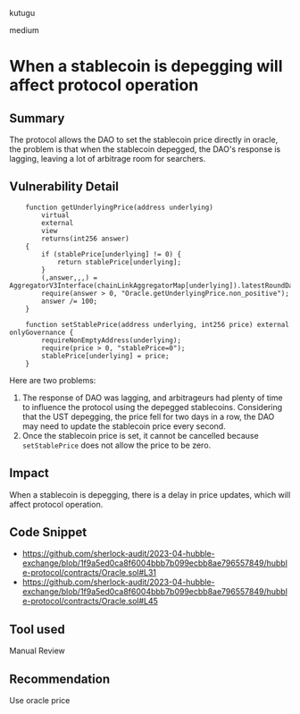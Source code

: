 kutugu

medium

# When a stablecoin is depegging will affect protocol operation

## Summary

The protocol allows the DAO to set the stablecoin price directly in oracle, the problem is that when the stablecoin depegged, the DAO's response is lagging, leaving a lot of arbitrage room for searchers.

## Vulnerability Detail

```solidity
    function getUnderlyingPrice(address underlying)
        virtual
        external
        view
        returns(int256 answer)
    {
        if (stablePrice[underlying] != 0) {
            return stablePrice[underlying];
        }
        (,answer,,,) = AggregatorV3Interface(chainLinkAggregatorMap[underlying]).latestRoundData();
        require(answer > 0, "Oracle.getUnderlyingPrice.non_positive");
        answer /= 100;
    }

    function setStablePrice(address underlying, int256 price) external onlyGovernance {
        requireNonEmptyAddress(underlying);
        require(price > 0, "stablePrice=0");
        stablePrice[underlying] = price;
    }
```
Here are two problems:
1. The response of DAO was lagging, and arbitrageurs had plenty of time to influence the protocol using the depegged stablecoins. Considering that the UST depegging, the price fell for two days in a row, the DAO may need to update the stablecoin price every second.
2. Once the stablecoin price is set, it cannot be cancelled because `setStablePrice` does not allow the price to be zero.

## Impact

When a stablecoin is depegging, there is a delay in price updates, which will affect protocol operation.

## Code Snippet

- https://github.com/sherlock-audit/2023-04-hubble-exchange/blob/1f9a5ed0ca8f6004bbb7b099ecbb8ae796557849/hubble-protocol/contracts/Oracle.sol#L31
- https://github.com/sherlock-audit/2023-04-hubble-exchange/blob/1f9a5ed0ca8f6004bbb7b099ecbb8ae796557849/hubble-protocol/contracts/Oracle.sol#L45

## Tool used

Manual Review

## Recommendation

Use oracle price
